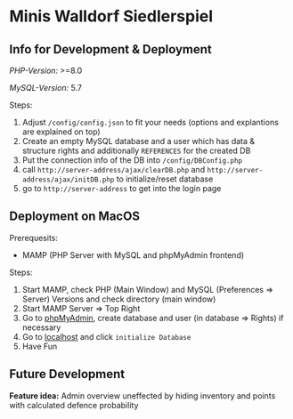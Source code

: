 # Minis Walldorf Siedlerspiel


## Info for Development & Deployment

*PHP-Version:* >=8.0

*MySQL-Version:* 5.7

Steps:
1. Adjust `/config/config.json` to fit your needs (options and explantions are explained on top)
2. Create an empty MySQL database and a user which has data & structure rights and additionally `REFERENCES` for the created DB
3. Put the connection info of the DB into `/config/DBConfig.php`
4. call `http://server-address/ajax/clearDB.php` and `http://server-address/ajax/initDB.php` to initialize/reset database
5. go to `http://server-address` to get into the login page

## Deployment on MacOS

Prerequesits:

- MAMP (PHP Server with MySQL and phpMyAdmin frontend)

Steps:
1. Start MAMP, check PHP (Main Window) and MySQL (Preferences => Server) Versions and check directory (main window)
2. Start MAMP Server => Top Right
3. Go to [phpMyAdmin](http://localhost/phpMyAdmin5/), create database and user (in database => Rights) if necessary
4. Go to [localhost](http://localhost) and click `initialize Database`
5. Have Fun

## Future Development

**Feature idea:** Admin overview uneffected by hiding inventory and points with  calculated defence probability